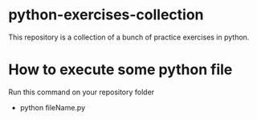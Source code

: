 # python-exercises-collection
This repository is a collection of a bunch of practice exercises in python.

# How to execute some python file
Run this command on your repository folder
  - python fileName.py
